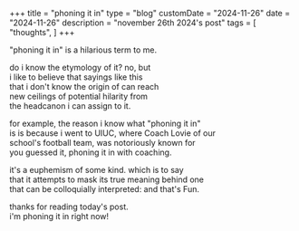 +++
title = "phoning it in"
type = "blog"
customDate = "2024-11-26"
date = "2024-11-26"
description = "november 26th 2024's post"
tags = [
    "thoughts",
]
+++

"phoning it in" is a hilarious term to me.

do i know the etymology of it? no, but\
i like to believe that sayings like this\
that i don't know the origin of can reach\
new ceilings of potential hilarity from\
the headcanon i can assign to it.

for example, the reason i know what "phoning it in"\
is is because i went to UIUC, where Coach Lovie of our\
school's football team, was notoriously known for\
you guessed it, phoning it in with coaching.

it's a euphemism of some kind. which is to say\
that it attempts to mask its true meaning behind one\
that can be colloquially interpreted: and that's Fun.

thanks for reading today's post.\
i'm phoning it in right now!